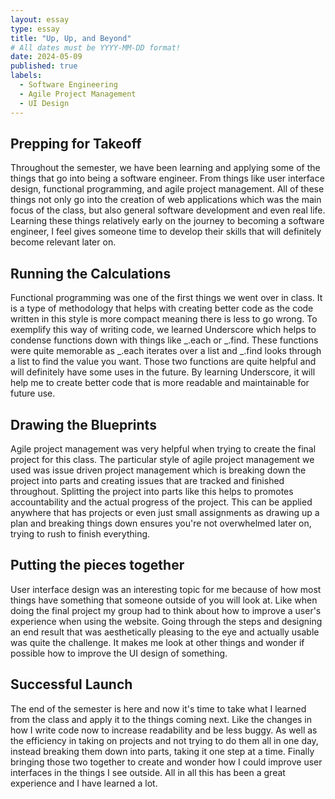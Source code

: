 ```yaml
---
layout: essay
type: essay
title: "Up, Up, and Beyond"
# All dates must be YYYY-MM-DD format!
date: 2024-05-09
published: true
labels:
  - Software Engineering
  - Agile Project Management
  - UI Design
---
```



##  Prepping for Takeoff
Throughout the semester, we have been learning and applying some of the things that go into being a software engineer. From things like user interface design, functional programming, and agile project management. All of these things not only go into the creation of web applications which was the main focus of the class, but also general software development and even real life. Learning these things relatively early on the journey to becoming a software engineer, I feel gives someone time to develop their skills that will definitely become relevant later on. 

##  Running the Calculations
Functional programming was one of the first things we went over in class. It is a type of methodology that helps with creating better code as the code written in this style is more compact meaning there is less to go wrong. To exemplify this way of writing code, we learned Underscore which helps to condense functions down with things like _.each or _.find. These functions were quite memorable as _.each iterates over a list and _.find looks through a list to find the value you want. Those two functions are quite helpful and will definitely have some uses in the future. By learning Underscore, it will help me to create better code that is more readable and maintainable for future use. 

##  Drawing the Blueprints
Agile project management was very helpful when trying to create the final project for this class. The particular style of agile project management we used was issue driven project management which is breaking down the project into parts and creating issues that are tracked and finished throughout. Splitting the project into parts like this helps to promotes accountability and the actual progress of the project. This can be applied anywhere that has projects or even just small assignments as drawing up a plan and breaking things down ensures you're not overwhelmed later on, trying to rush to finish everything. 

## Putting the pieces together
User interface design was an interesting topic for me because of how most things have something that someone outside of you will look at. Like when doing the final project my group had to think about how to improve a user's experience when using the website. Going through the steps and designing an end result that was aesthetically pleasing to the eye and actually usable was quite the challenge. It makes me look at other things and wonder if possible how to improve the UI design of something.  

## Successful Launch
The end of the semester is here and now it's time to take what I learned from the class and apply it to the things coming next. Like the changes in how I write code now to increase readability and be less buggy. As well as the efficiency in taking on projects and not trying to do them all in one day, instead breaking them down into parts, taking it one step at a time. Finally bringing those two together to create and wonder how I could improve user interfaces in the things I see outside. All in all this has been a great experience and I have learned a lot. 
